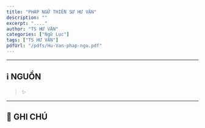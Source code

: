 ```yaml
---
title: "PHÁP NGỮ THIỀN SƯ HƯ VÂN"
description: ""
excerpt: "...."
author: "TS HƯ VÂN"
categories: ["Ngữ Lục"]
tags: ["TS HƯ VÂN"]
pdfUrl: "/pdfs/Hu-Van-phap-ngu.pdf"
---
```


<hr class="blog-rule" />

## ℹ️ NGUỒN

> ✨

<hr class="blog-rule" />

## 📌 GHI CHÚ

[^1]: ⭐️
